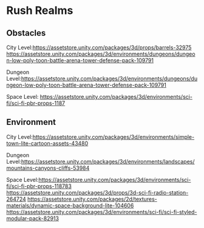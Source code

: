 # Rush Realms




## **Obstacles**


City Level:https://assetstore.unity.com/packages/3d/props/barrels-32975  
https://assetstore.unity.com/packages/3d/environments/dungeons/dungeon-low-poly-toon-battle-arena-tower-defense-pack-109791

Dungeon Level:https://assetstore.unity.com/packages/3d/environments/dungeons/dungeon-low-poly-toon-battle-arena-tower-defense-pack-109791

Space Level: https://assetstore.unity.com/packages/3d/environments/sci-fi/sci-fi-pbr-props-1187



## **Environment**


City Level:https://assetstore.unity.com/packages/3d/environments/simple-town-lite-cartoon-assets-43480

Dungeon Level:https://assetstore.unity.com/packages/3d/environments/landscapes/mountains-canyons-cliffs-53984 

Space Level:https://assetstore.unity.com/packages/3d/environments/sci-fi/sci-fi-pbr-props-118783 
 https://assetstore.unity.com/packages/3d/props/3d-sci-fi-radio-station-264724 
 https://assetstore.unity.com/packages/2d/textures-materials/dynamic-space-background-lite-104606
 https://assetstore.unity.com/packages/3d/environments/sci-fi/sci-fi-styled-modular-pack-82913 

